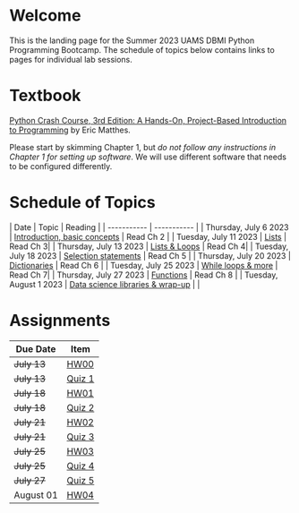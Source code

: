 # Welcome

This is the landing page for the Summer 2023 UAMS DBMI Python Programming Bootcamp. The schedule of topics below contains links to pages for individual lab sessions.

# Textbook

[Python Crash Course, 3rd Edition: A Hands-On, Project-Based Introduction to Programming](https://www.amazon.com/Python-Crash-Course-Eric-Matthes/dp/1718502702) by Eric Matthes.
 
Please start by skimming Chapter 1, but *do not follow any instructions in Chapter 1 for setting up software*. We will use different software that needs to be configured differently.



# Schedule of Topics

| Date      | Topic | Reading |
| ----------- | ----------- |
| Thursday, July 6 2023      | [Introduction, basic concepts](https://github.com/DBMI-Python-Programming-Bootcamp/2023-Python-Programming-Bootcamp-Materials/tree/main/lab-sessions/lab01)	| Read Ch 2      |
| Tuesday, July 11 2023   | [Lists](https://github.com/DBMI-Python-Programming-Bootcamp/2023-Python-Programming-Bootcamp-Materials/tree/main/lab-sessions/lab02)     | Read Ch 3|
| Thursday, July 13 2023   | [Lists & Loops](https://github.com/DBMI-Python-Programming-Bootcamp/2023-Python-Programming-Bootcamp-Materials/tree/main/lab-sessions/lab03)        | Read Ch 4|
| Tuesday, July 18 2023   | [Selection statements](https://github.com/DBMI-Python-Programming-Bootcamp/2023-Python-Programming-Bootcamp-Materials/tree/main/lab-sessions/lab04)        | Read Ch 5 |
| Thursday, July 20 2023   | [Dictionaries](https://github.com/DBMI-Python-Programming-Bootcamp/2023-Python-Programming-Bootcamp-Materials/tree/main/lab-sessions/lab05)        | Read Ch 6 |
| Tuesday, July 25 2023   | [While loops & more](https://github.com/DBMI-Python-Programming-Bootcamp/2023-Python-Programming-Bootcamp-Materials/tree/main/lab-sessions/lab06)        | Read Ch 7|
| Thursday, July 27 2023   | [Functions](https://github.com/DBMI-Python-Programming-Bootcamp/2023-Python-Programming-Bootcamp-Materials/blob/main/lab-sessions/lab07)        | Read Ch 8 |
| Tuesday, August 1 2023   | [Data science libraries & wrap-up](https://github.com/DBMI-Python-Programming-Bootcamp/2023-Python-Programming-Bootcamp-Materials/blob/main/lab-sessions/lab08)         | |


# Assignments

| Due Date | Item     |
| -------- | -------- |
| ~~July 13~~     | [HW00](https://github.com/DBMI-Python-Programming-Bootcamp/2023-Python-Programming-Bootcamp-Materials/tree/main/assignments/hw00)         |
| ~~July 13~~     | [Quiz 1](https://forms.office.com/r/wWQxCs6KEi)         |
| ~~July 18~~     | [HW01](https://github.com/DBMI-Python-Programming-Bootcamp/2023-Python-Programming-Bootcamp-Materials/tree/main/assignments/hw01)         |
| ~~July 18~~     | [Quiz 2](https://forms.office.com/r/eZ11986KZy)         |
| ~~July 21~~     | [HW02](https://github.com/DBMI-Python-Programming-Bootcamp/2023-Python-Programming-Bootcamp-Materials/tree/main/assignments/hw02)         |
| ~~July 21~~     | [Quiz 3](https://forms.office.com/r/iNkpsG90W4)         |
| ~~July 25~~     | [HW03](https://github.com/DBMI-Python-Programming-Bootcamp/2023-Python-Programming-Bootcamp-Materials/tree/main/assignments/hw03)         |
| ~~July 25~~     | [Quiz 4](https://forms.office.com/r/qzmSyzxHqT)         |
| ~~July 27~~     | [Quiz 5](https://forms.office.com/r/iShTYg60RQ)         |
| August 01     | [HW04](https://github.com/DBMI-Python-Programming-Bootcamp/2023-Python-Programming-Bootcamp-Materials/tree/main/assignments/hw04)         |
